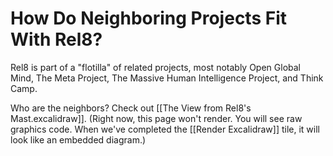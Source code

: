 # How Do Neighboring Projects Fit With Rel8?

Rel8 is part of a "flotilla" of related projects, most notably Open Global Mind, The Meta Project, The Massive Human Intelligence Project, and Think Camp. 

Who are the neighbors? Check out [[The View from Rel8's Mast.excalidraw]]. (Right now, this page won't render. You will see raw graphics code. When we've completed the [[Render Excalidraw]] tile, it will look like an embedded diagram.)

